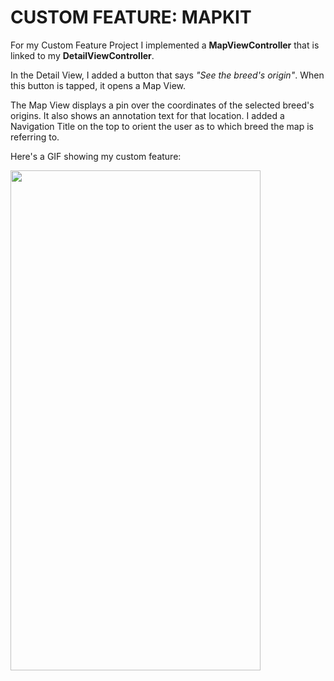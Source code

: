 # CUSTOM FEATURE: MAPKIT

For my Custom Feature Project I implemented a **MapViewController** that is linked to my **DetailViewController**.

In the Detail View, I added a button that says _"See the breed's origin"_. When this button is tapped, it opens a Map View.

The Map View displays a pin over the coordinates of the selected breed's origins. It also shows an annotation text for that location. I added a Navigation Title on the top to orient the user as to which breed the map is referring to.

Here's a GIF showing my custom feature:

<img src="https://github.com/magabrielaa/ios-fabdogs-app/blob/4-map-view/app.gif" width="400" height="800" />
